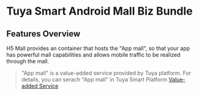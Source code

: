 # Tuya Smart Android Mall Biz Bundle

## Features Overview

H5 Mall provides an container that hosts the "App mall", so that your app has powerful mall capabilities and allows mobile traffic to be realized through the mall.
> "App mall" is a value-added service provided by Tuya platform. For details, you can serach "App mall" in Tuya Smart Platform [Value-added Service](https://www.tuya.com/vas/)
